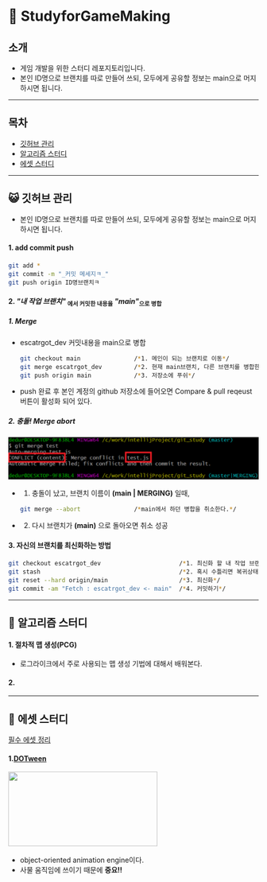 # 📖 StudyforGameMaking
## 소개
- 게임 개발을 위한 스터디 레포지토리입니다.
- 본인 ID명으로 브랜치를 따로 만들어 쓰되, 모두에게 공유할 정보는 main으로 머지하시면 됩니다.

---
## 목차
- [깃허브 관리](#깃허브-관리)
- [알고리즘 스터디](#알고리즘-스터디)
- [에셋 스터디](#에셋-스터디)
---

## 😺 깃허브 관리
- 본인 ID명으로 브랜치를 따로 만들어 쓰되, 모두에게 공유할 정보는 main으로 머지하시면 됩니다.
#### 1. add commit push
```bash
git add *
git commit -m "_커밋 메세지ㅋ_"
git push origin ID명브랜치ㅋ
```

#### 2. *"내 작업 브랜치"* <sub>에서 커밋한 내용을</sub> *"main"*<sub>으로 병합</sub>

##### 1. Merge
- escatrgot_dev 커밋내용을 main으로 병합
    ```bash
    git checkout main               /*1. 메인이 되는 브랜치로 이동*/
    git merge escatrgot_dev         /*2. 현재 main브랜치, 다른 브랜치를 병합한다.*/
    git push origin main            /*3. 저장소에 푸쉬*/
    ```
 - push 완료 후 본인 계정의 github 저장소에 들어오면 Compare & pull reqeust 버튼이 활성화 되어 있다.

##### 2. 충돌! Merge abort
<img src="./image/Conflict.png" width=700px>

- 1. 충돌이 났고, 브랜치 이름이 **(main | MERGING)** 일때,
    ```bash
    git merge --abort               /*main에서 하던 병합을 취소한다.*/
    ```
- 2. 다시 브랜치가 **(main)** 으로 돌아오면 취소 성공 

#### 3. 자신의 브랜치를 최신화하는 방법

```bash
git checkout escatrgot_dev                      /*1. 최신화 할 내 작업 브랜치*/
git stash                                       /*2. 혹시 수틀리면 복귀상태 Save*/
git reset --hard origin/main                    /*3. 최신화*/
git commit -am "Fetch : escatrgot_dev <- main"  /*4. 커밋하기*/
```

---

## 🧠 알고리즘 스터디

#### 1. 절차적 맵 생성(PCG)
 - 로그라이크에서 주로 사용되는 맵 생성 기법에 대해서 배워본다.
#### 2. 

---
## 🔖 에셋 스터디
[필수 에셋 정리](https://tagilog.tistory.com/914)

#### 1.[DOTween](https://assetstore.unity.com/packages/tools/animation/dotween-hotween-v2-27676)
<img src="https://assetstorev1-prd-cdn.unity3d.com/key-image/d28cf7c5-1e07-4494-81e3-bc3ca7539da6.webp" width="300" height="150"/>

- object-oriented animation engine이다.
- 사물 움직임에 쓰이기 때문에 **중요!!**

